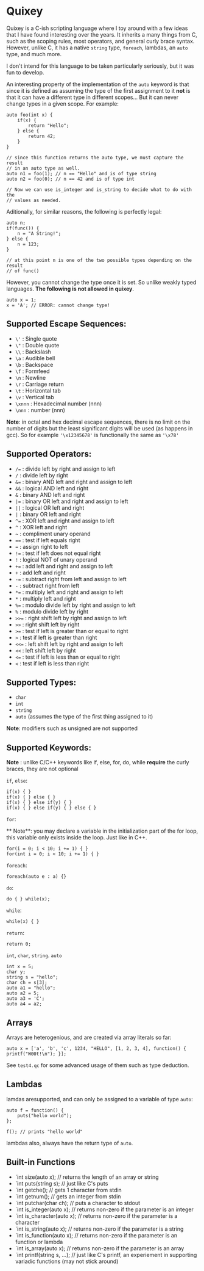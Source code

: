 
Quixey
======

Quixey is a C-ish scripting language where I toy around with a few ideas that I
have found interesting over the years. It inherits a many things from C, such 
as the scoping rules, most operators, and general curly brace syntax. However, 
unlike C, it has a native `string` type, `foreach`, lambdas, an `auto` type, 
and much more.

I don't intend for this language to be taken particularly seriously, but it 
was fun to develop.

An interesting property of the implementation of the `auto` keyword is that
since it is defined as assuming the type of the first assignment to it **not**
is that it can have a different type in different scopes... But it can never 
change types in a given scope. For example:

	auto foo(int x) {
		if(x) {
			return "Hello";
		} else {
			return 42;
		}
	}
	
	// since this function returns the auto type, we must capture the result
	// in an auto type as well. 
	auto n1 = foo(1); // n == "Hello" and is of type string
	auto n2 = foo(0); // n == 42 and is of type int
	
	// Now we can use is_integer and is_string to decide what to do with the 
	// values as needed.
	
Aditionally, for similar reasons, the following is perfectly legal:

    auto n;
	if(func()) {
		n = "A String!";
	} else {
		n = 123;
	}
	
	// at this point n is one of the two possible types depending on the result
	// of func()
	
However, you cannot change the type once it is set. So unlike weakly typed 
languages. **The following is not allowed in quixey**.

    auto x = 1;
	x = 'A'; // ERROR: cannot change type!
	

## Supported Escape Sequences:
* `\'`    : Single quote
* `\"`    : Double quote
* `\\`    : Backslash
* `\a`    : Audible bell
* `\b`    : Backspace
* `\f`    : Formfeed
* `\n`    : Newline
* `\r`    : Carriage return
* `\t`    : Horizontal tab
* `\v`    : Vertical tab
* `\xnnn` : Hexadecimal number (nnn)
* `\nnn`  :  number (nnn)

**Note**: in octal and hex decimal escape sequences, there is no limit on the number
          of digits but the least significant digits will be used (as happens in gcc).
          So for example `'\x12345678'` is functionally the same as `'\x78'`

## Supported Operators:

* `/=`  : divide left by right and assign to left
* `/`   : divide left by right
* `&=`  : binary AND left and right and assign to left
* `&&`  : logical AND left and right
* `&`   : binary AND left and right
* `|=`  : binary OR left and right and assign to left
* `||`  : logical OR left and right
* `|`   : binary OR left and right
* `^=`  : XOR left and right and assign to left
* `^`   : XOR left and right
* `~`   : compliment unary operand
* `==`  : test if left equals right
* `=`   : assign right to left
* `!=`  : test if left does not equal right
* `!`   : logical NOT of unary operand
* `+=`  : add left and right and assign to left
* `+`   : add left and right
* `-=`  : subtract right from left and assign to left
* `-`   : subtract right from left
* `*=`  : multiply left and right and assign to left
* `*`   : multiply left and right
* `%=`  : modulo divide left by right and assign to left
* `%`   : modulo divide left by right
* `>>=` : right shift left by right and assign to left
* `>>`  : right shift left by right
* `>=`  : test if left is greater than or equal to right
* `>`   : test if left is greater than right
* `<<=` : left shift left by right and assign to left
* `<<`  : left shift left by right
* `<=`  : test if left is less than or equal to right
* `<`   : test if left is less than right

## Supported Types:

* `char`
* `int`
* `string`
* `auto` (assumes the type of the first thing assigned to it)

**Note**: modifiers such as unsigned are not supported

## Supported Keywords:

**Note** : unlike C/C++ keywords like if, else, for, do, while **require** the 
           curly braces, they are not optional

`if`, `else`:

	if(x) { }
	if(x) { } else { }
	if(x) { } else if(y) { }
	if(x) { } else if(y) { } else { }

`for`:

** Note**: you may declare a variable in the initialization part of the
         for loop, this variable only exists inside the loop. Just like in C++.

	for(i = 0; i < 10; i += 1) { }
	for(int i = 0; i < 10; i += 1) { }

`foreach`:


	foreach(auto e : a) {}

`do`:

    do { } while(x);
	
`while`:

    while(x) { }
	
`return`:

	return 0;
	
`int`, `char`, `string`. `auto`

	int x = 5;
	char y;
	string s = "hello";
	char ch = s[3];
	auto a1 = "hello";
	auto a2 = 5;
	auto a3 = 'C';
	auto a4 = a2;

## Arrays

Arrays are heterogenious, and are created via array literals so far:

    auto x = ['a', 'b', 'c', 1234, "HELLO", [1, 2, 3, 4], function() { printf("W00t!\n"); }];
	
See `test4.qc` for some advanced usage of them such as type deduction.

## Lambdas

lamdas aresupported, and can only be assigned to a variable of type `auto`:
	
	auto f = function() {
		puts("hello world");
	};
	
	f(); // prints "hello world"

lambdas also, always have the return type of `auto`.


## Built-in Functions
* `int size(auto x); // returns the length of an array or string
* `int puts(string s); // just like C's puts
* `int getche(); // gets 1 character from stdin
* `int getnum(); // gets an integer from stdin
* `int putchar(char ch); // puts a character to stdout
* `int is_integer(auto x); // returns non-zero if the parameter is an integer
* `int is_character(auto x); // returns non-zero if the parameter is a character
* `int is_string(auto x); // returns non-zero if the parameter is a string
* `int is_function(auto x); // returns non-zero if the parameter is an function or lambda
* `int is_array(auto x); // returns non-zero if the parameter is an array
* `int printf(string s, ...); // just like C's printf, an experiement in supporting variadic functions (may not stick around)
